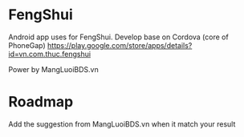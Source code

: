 # FengShui
Android app uses for FengShui. Develop base on Cordova (core of PhoneGap)
https://play.google.com/store/apps/details?id=vn.com.thuc.fengshui

Power by MangLuoiBDS.vn

# Roadmap
Add the suggestion from MangLuoiBDS.vn when it match your result
